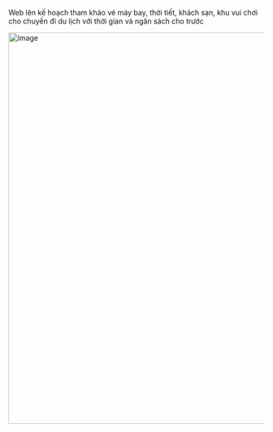 Web lên kế hoạch tham khảo vé máy bay, thời tiết, khách sạn, khu vui chơi cho chuyến đi du lịch với thời gian và ngân sách cho trước

<img width="1897" height="771" alt="image" src="https://github.com/user-attachments/assets/0919d23f-4648-4b9d-9463-0dc4b351c918" />

